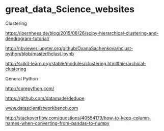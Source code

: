 # great_data_Science_websites

Clustering

https://joernhees.de/blog/2015/08/26/scipy-hierarchical-clustering-and-dendrogram-tutorial/

http://nbviewer.jupyter.org/github/OxanaSachenkova/hclust-python/blob/master/hclust.ipynb

http://scikit-learn.org/stable/modules/clustering.html#hierarchical-clustering


General Python

http://corepython.com/

https://github.com/datamade/dedupe

www.datascientistworkbench.com

http://stackoverflow.com/questions/40554179/how-to-keep-column-names-when-converting-from-pandas-to-numpy
